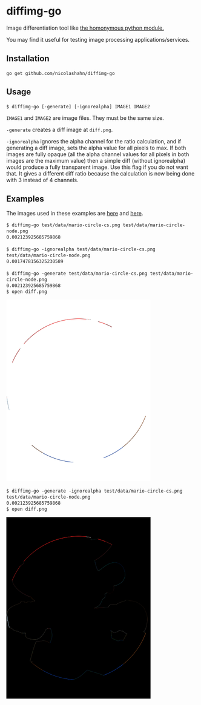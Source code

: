 # diffimg-go

Image differentiation tool like [the homonymous python 
module.](https://github.com/nicolashahn/diffimg)

You may find it useful for testing image processing applications/services.

## Installation

```
go get github.com/nicolashahn/diffimg-go
```

## Usage

```
$ diffimg-go [-generate] [-ignorealpha] IMAGE1 IMAGE2
```

`IMAGE1` and `IMAGE2` are image files. They must be the same size.

`-generate` creates a diff image at `diff.png`.

`-ignorealpha` ignores the alpha channel for the ratio calculation, and if
generating a diff image, sets the alpha value for all pixels to max. If both
images are fully opaque (all the alpha channel values for all pixels in both
images are the maximum value) then a simple diff (without ignorealpha) would 
produce a fully transparent image. Use this flag if you do not want that.
It gives a different diff ratio because the calculation is now being done
with 3 instead of 4 channels.

## Examples
The images used in these examples are [here](test/data/mario-circle-cs.png)
and [here](test/data/mario-circle-node.png).

```
$ diffimg-go test/data/mario-circle-cs.png test/data/mario-circle-node.png
0.002123925685759868

$ diffimg-go -ignorealpha test/data/mario-circle-cs.png test/data/mario-circle-node.png
0.0017478156325230589

$ diffimg-go -generate test/data/mario-circle-cs.png test/data/mario-circle-node.png
0.002123925685759868
$ open diff.png
```
![Mario diff](examples/mario_diff.png)

```
$ diffimg-go -generate -ignorealpha test/data/mario-circle-cs.png test/data/mario-circle-node.png
0.002123925685759868
$ open diff.png
```
![Mario diff with -ignorealpha](examples/mario_ignorealpha_diff.png)

